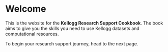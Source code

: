 # Welcome

This is the website for the **Kellogg Research Support Cookbook**. The book aims to give you the skills you need to use Kellogg datasets and computational resources.

To begin your research support journey, head to the next page.
